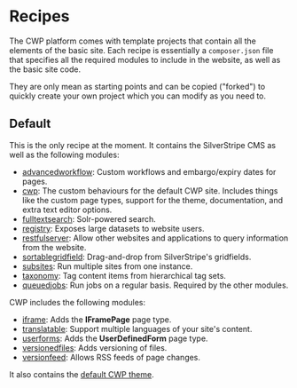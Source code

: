 # Recipes

The CWP platform comes with template projects that contain all the elements of the basic site. Each recipe is
essentially a `composer.json` file that specifies all the required modules to include in the website, as well as the
basic site code.

They are only mean as starting points and can be copied ("forked") to quickly create your own project which you can
modify as you need to.

## Default

This is the only recipe at the moment. It contains the SilverStripe CMS as well as the following modules:

 * [advancedworkflow](https://github.com/silverstripe-australia/advancedworkflow): Custom workflows and embargo/expiry
dates for pages.
 * [cwp](https://gitlab.cwp.govt.nz/cwp/cwp/): The custom behaviours for the default CWP site. Includes things like the
custom page types, support for the theme, documentation, and extra text editor options.
 * [fulltextsearch](https://github.com/silverstripe-labs/silverstripe-fulltextsearch): Solr-powered search.
 * [registry](https://github.com/silverstripe-labs/silverstripe-registry): Exposes large datasets to website users.
 * [restfulserver](https://github.com/silverstripe/silverstripe-restfulserver/): Allow other websites and applications
to query information from the website.
 * [sortablegridfield](https://github.com/UndefinedOffset/SortableGridField): Drag-and-drop from SilverStripe's
gridfields.
 * [subsites](https://github.com/silverstripe/silverstripe-subsites): Run multiple sites from one instance.
 * [taxonomy](https://github.com/silverstripe-labs/silverstripe-taxonomy): Tag content items from hierarchical tag
sets.
 * [queuedjobs](https://github.com/nyeholt/silverstripe-queuedjobs): Run jobs on a regular basis. Required by the other
modules.

CWP includes the following modules:

 * [iframe](https://github.com/silverstripe-labs/silverstripe-iframe): Adds the **IFramePage** page type.
 * [translatable](https://github.com/silverstripe/silverstripe-translatable): Support multiple languages of your site's
 content.
 * [userforms](https://github.com/silverstripe/silverstripe-userforms): Adds the **UserDefinedForm** page type.
 * [versionedfiles](https://github.com/ajshort/silverstripe-versionedfiles): Adds versioning of files.
 * [versionfeed](https://github.com/silverstripe-labs/silverstripe-versionfeed): Allows RSS feeds of page changes.

It also contains the [default CWP theme](https://gitlab.cwp.govt.nz/cwp-themes/default).